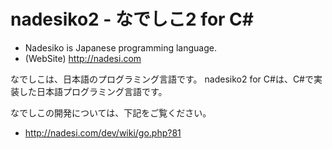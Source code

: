 # nadesiko2 - なでしこ2 for C#

- Nadesiko is Japanese programming language.
- (WebSite) http://nadesi.com

なでしこは、日本語のプログラミング言語です。
nadesiko2 for C#は、C#で実装した日本語プログラミング言語です。

なでしこの開発については、下記をご覧ください。

- http://nadesi.com/dev/wiki/go.php?81


